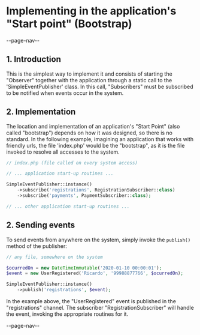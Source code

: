# Implementing in the application's "Start point" (Bootstrap)

--page-nav--

## 1. Introduction

This is the simplest way to implement it and consists of starting the "Observer" together with the application through a static call to the 'SimpleEventPublisher' class. In this call, "Subscribers" must be subscribed to be notified when events occur in the system.

## 2. Implementation

The location and implementation of an application's "Start Point" (also called "bootstrap") depends on how it was designed, so there is no standard. In the following example, imagining an application that works with friendly urls, the file 'index.php' would be the "bootstrap", as it is the file invoked to resolve all accesses to the system.

```php
// index.php (file called on every system access)

// ... application start-up routines ...

SimpleEventPublisher::instance()
    ->subscribe('registrations', RegistrationSubscriber::class)
    ->subscribe('payments', PaymentSubscriber::class);

// ... other application start-up routines ...
```

## 2. Sending events

To send events from anywhere on the system, simply invoke the `publish()` method of the publisher:

```php
// any file, somewhere on the system

$ocurredOn = new DateTimeImmutable('2020-01-10 00:00:01');
$event = new UserRegistered('Ricardo', '99988877766', $ocurredOn);

SimpleEventPublisher::instance()
    ->publish('registrations', $event);
```

In the example above, the "UserRegistered" event is published in the "registrations" channel. The subscriber "RegistrationSubscriber" will handle the event, invoking the appropriate routines for it.

--page-nav--
